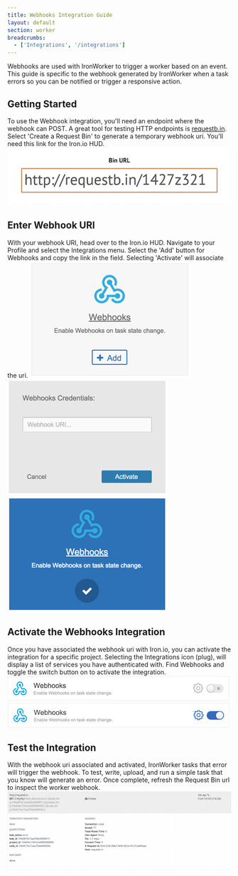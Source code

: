 ```yaml
---
title: Webhooks Integration Guide
layout: default
section: worker
breadcrumbs:
  - ['Integrations', '/integrations']
---
```


Webhooks are used with IronWorker to trigger a worker based on an event. This guide is specific to the webhook generated by IronWorker when a task errors so you can be notified or trigger a responsive action.

<h2 id="start">Getting Started</h2>
To use the Webhook integration, you'll need an endpoint where the webhook can POST. A great tool for testing HTTP endpoints is <a href="http://requestb.in/">requestb.in</a>. Select 'Create a Request Bin' to generate a temporary webhook uri. You'll need this link for the Iron.io HUD.

<img src="/images/worker/integrations/webhooks_uri.png" alt="Webhook URI">

<h2 id="uri">Enter Webhook URI</h2>
With your webhook URI, head over to the Iron.io HUD. Navigate to your Profile and select the Integrations menu. Select the 'Add' button for Webhooks and copy the link in the field. Selecting 'Activate' will associate the uri.

<img src="/images/worker/integrations/webhooks_auth1.png" alt="Webhooks">
<img src="/images/worker/integrations/webhooks_auth2.png" alt="Webhooks Auth">
<img src="/images/worker/integrations/webhooks_auth3.png" alt="Webhooks Auth">

<h2 id="activate">Activate the Webhooks Integration</h2>
Once you have associated the webhook uri with Iron.io, you can activate the integration for a specific project. Selecting the Integrations icon (plug), will display a list of services you have authenticated with. Find Webhooks and toggle the switch button on to activate the integration.

<img src="/images/worker/integrations/webhooks_activation1.png" alt="Webhooks Activation">
<img src="/images/worker/integrations/webhooks_activation2.png" alt="Webhooks Activation">

<h2 id="Test">Test the Integration</h2>
With the webhook uri associated and activated, IronWorker tasks that error will trigger the webhook. To test, write, upload, and run a simple task that you know will generate an error. Once complete, refresh the Request Bin url to inspect the worker webhook.

<img src="/images/worker/integrations/webhooks_requestbin.png" alt="Webhooks Request Bin">